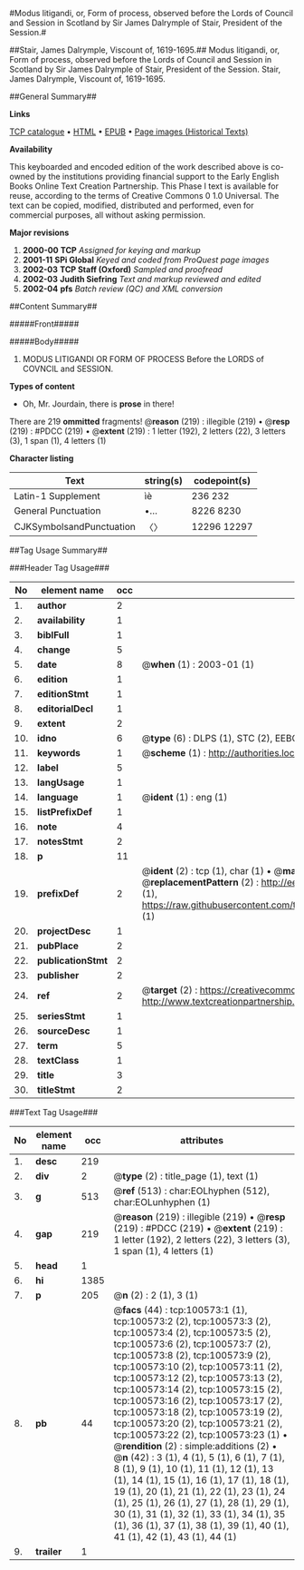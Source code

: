 #Modus litigandi, or, Form of process, observed before the Lords of Council and Session in Scotland by Sir James Dalrymple of Stair, President of the Session.#

##Stair, James Dalrymple, Viscount of, 1619-1695.##
Modus litigandi, or, Form of process, observed before the Lords of Council and Session in Scotland by Sir James Dalrymple of Stair, President of the Session.
Stair, James Dalrymple, Viscount of, 1619-1695.

##General Summary##

**Links**

[TCP catalogue](http://www.ota.ox.ac.uk/tcp/)  • 
[HTML](http://tei.it.ox.ac.uk/tcp/Texts-HTML/free/A61/A61250.html)  • 
[EPUB](http://tei.it.ox.ac.uk/tcp/Texts-EPUB/free/A61/A61250.epub) • 
[Page images (Historical Texts)](https://data.historicaltexts.jisc.ac.uk/view?pubId=eebo-13586992e&pageId=eebo-13586992e-100573-1)

**Availability**

This keyboarded and encoded edition of the
	       work described above is co-owned by the institutions
	       providing financial support to the Early English Books
	       Online Text Creation Partnership. This Phase I text is
	       available for reuse, according to the terms of Creative
	       Commons 0 1.0 Universal. The text can be copied,
	       modified, distributed and performed, even for
	       commercial purposes, all without asking permission.

**Major revisions**

1. __2000-00__ __TCP__ *Assigned for keying and markup*
1. __2001-11__ __SPi Global__ *Keyed and coded from ProQuest page images*
1. __2002-03__ __TCP Staff (Oxford)__ *Sampled and proofread*
1. __2002-03__ __Judith Siefring__ *Text and markup reviewed and edited*
1. __2002-04__ __pfs__ *Batch review (QC) and XML conversion*

##Content Summary##

#####Front#####

#####Body#####

1. MODUS LITIGANDI OR FORM OF PROCESS Before the LORDS of COVNCIL and SESSION.

**Types of content**

  * Oh, Mr. Jourdain, there is **prose** in there!

There are 219 **ommitted** fragments! 
 @__reason__ (219) : illegible (219)  •  @__resp__ (219) : #PDCC (219)  •  @__extent__ (219) : 1 letter (192), 2 letters (22), 3 letters (3), 1 span (1), 4 letters (1)

**Character listing**


|Text|string(s)|codepoint(s)|
|---|---|---|
|Latin-1 Supplement|ìè|236 232|
|General Punctuation|•…|8226 8230|
|CJKSymbolsandPunctuation|〈〉|12296 12297|

##Tag Usage Summary##

###Header Tag Usage###

|No|element name|occ|attributes|
|---|---|---|---|
|1.|__author__|2||
|2.|__availability__|1||
|3.|__biblFull__|1||
|4.|__change__|5||
|5.|__date__|8| @__when__ (1) : 2003-01 (1)|
|6.|__edition__|1||
|7.|__editionStmt__|1||
|8.|__editorialDecl__|1||
|9.|__extent__|2||
|10.|__idno__|6| @__type__ (6) : DLPS (1), STC (2), EEBO-CITATION (1), OCLC (1), VID (1)|
|11.|__keywords__|1| @__scheme__ (1) : http://authorities.loc.gov/ (1)|
|12.|__label__|5||
|13.|__langUsage__|1||
|14.|__language__|1| @__ident__ (1) : eng (1)|
|15.|__listPrefixDef__|1||
|16.|__note__|4||
|17.|__notesStmt__|2||
|18.|__p__|11||
|19.|__prefixDef__|2| @__ident__ (2) : tcp (1), char (1)  •  @__matchPattern__ (2) : ([0-9\-]+):([0-9IVX]+) (1), (.+) (1)  •  @__replacementPattern__ (2) : http://eebo.chadwyck.com/downloadtiff?vid=$1&page=$2 (1), https://raw.githubusercontent.com/textcreationpartnership/Texts/master/tcpchars.xml#$1 (1)|
|20.|__projectDesc__|1||
|21.|__pubPlace__|2||
|22.|__publicationStmt__|2||
|23.|__publisher__|2||
|24.|__ref__|2| @__target__ (2) : https://creativecommons.org/publicdomain/zero/1.0/ (1), http://www.textcreationpartnership.org/docs/. (1)|
|25.|__seriesStmt__|1||
|26.|__sourceDesc__|1||
|27.|__term__|5||
|28.|__textClass__|1||
|29.|__title__|3||
|30.|__titleStmt__|2||


###Text Tag Usage###

|No|element name|occ|attributes|
|---|---|---|---|
|1.|__desc__|219||
|2.|__div__|2| @__type__ (2) : title_page (1), text (1)|
|3.|__g__|513| @__ref__ (513) : char:EOLhyphen (512), char:EOLunhyphen (1)|
|4.|__gap__|219| @__reason__ (219) : illegible (219)  •  @__resp__ (219) : #PDCC (219)  •  @__extent__ (219) : 1 letter (192), 2 letters (22), 3 letters (3), 1 span (1), 4 letters (1)|
|5.|__head__|1||
|6.|__hi__|1385||
|7.|__p__|205| @__n__ (2) : 2 (1), 3 (1)|
|8.|__pb__|44| @__facs__ (44) : tcp:100573:1 (1), tcp:100573:2 (2), tcp:100573:3 (2), tcp:100573:4 (2), tcp:100573:5 (2), tcp:100573:6 (2), tcp:100573:7 (2), tcp:100573:8 (2), tcp:100573:9 (2), tcp:100573:10 (2), tcp:100573:11 (2), tcp:100573:12 (2), tcp:100573:13 (2), tcp:100573:14 (2), tcp:100573:15 (2), tcp:100573:16 (2), tcp:100573:17 (2), tcp:100573:18 (2), tcp:100573:19 (2), tcp:100573:20 (2), tcp:100573:21 (2), tcp:100573:22 (2), tcp:100573:23 (1)  •  @__rendition__ (2) : simple:additions (2)  •  @__n__ (42) : 3 (1), 4 (1), 5 (1), 6 (1), 7 (1), 8 (1), 9 (1), 10 (1), 11 (1), 12 (1), 13 (1), 14 (1), 15 (1), 16 (1), 17 (1), 18 (1), 19 (1), 20 (1), 21 (1), 22 (1), 23 (1), 24 (1), 25 (1), 26 (1), 27 (1), 28 (1), 29 (1), 30 (1), 31 (1), 32 (1), 33 (1), 34 (1), 35 (1), 36 (1), 37 (1), 38 (1), 39 (1), 40 (1), 41 (1), 42 (1), 43 (1), 44 (1)|
|9.|__trailer__|1||
